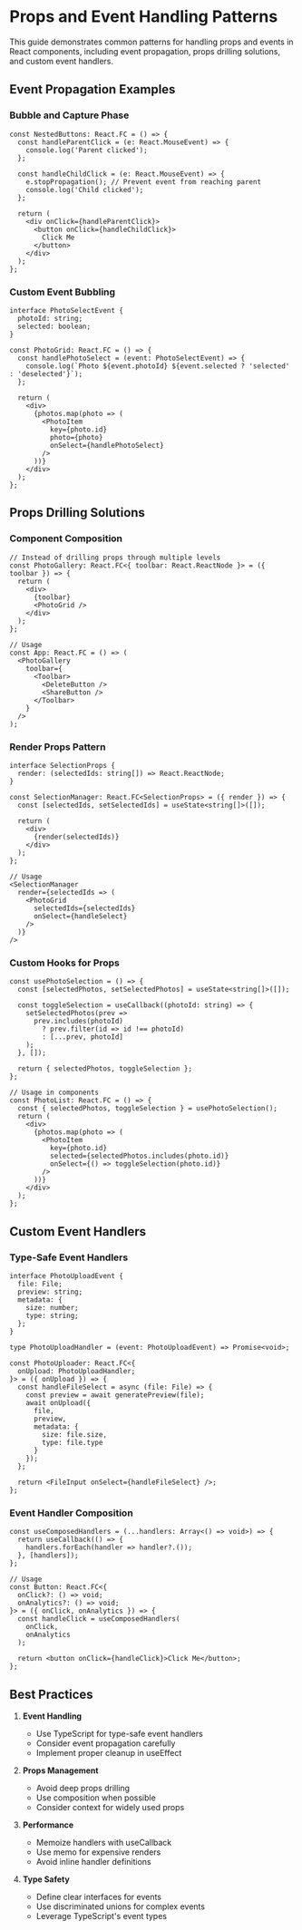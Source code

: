 # Props and Event Handling Patterns

This guide demonstrates common patterns for handling props and events in React components, including event propagation, props drilling solutions, and custom event handlers.

## Event Propagation Examples

### Bubble and Capture Phase

```tsx
const NestedButtons: React.FC = () => {
  const handleParentClick = (e: React.MouseEvent) => {
    console.log('Parent clicked');
  };

  const handleChildClick = (e: React.MouseEvent) => {
    e.stopPropagation(); // Prevent event from reaching parent
    console.log('Child clicked');
  };

  return (
    <div onClick={handleParentClick}>
      <button onClick={handleChildClick}>
        Click Me
      </button>
    </div>
  );
};
```

### Custom Event Bubbling

```tsx
interface PhotoSelectEvent {
  photoId: string;
  selected: boolean;
}

const PhotoGrid: React.FC = () => {
  const handlePhotoSelect = (event: PhotoSelectEvent) => {
    console.log(`Photo ${event.photoId} ${event.selected ? 'selected' : 'deselected'}`);
  };

  return (
    <div>
      {photos.map(photo => (
        <PhotoItem
          key={photo.id}
          photo={photo}
          onSelect={handlePhotoSelect}
        />
      ))}
    </div>
  );
};
```

## Props Drilling Solutions

### Component Composition

```tsx
// Instead of drilling props through multiple levels
const PhotoGallery: React.FC<{ toolbar: React.ReactNode }> = ({ toolbar }) => {
  return (
    <div>
      {toolbar}
      <PhotoGrid />
    </div>
  );
};

// Usage
const App: React.FC = () => (
  <PhotoGallery
    toolbar={
      <Toolbar>
        <DeleteButton />
        <ShareButton />
      </Toolbar>
    }
  />
);
```

### Render Props Pattern

```tsx
interface SelectionProps {
  render: (selectedIds: string[]) => React.ReactNode;
}

const SelectionManager: React.FC<SelectionProps> = ({ render }) => {
  const [selectedIds, setSelectedIds] = useState<string[]>([]);

  return (
    <div>
      {render(selectedIds)}
    </div>
  );
};

// Usage
<SelectionManager
  render={selectedIds => (
    <PhotoGrid
      selectedIds={selectedIds}
      onSelect={handleSelect}
    />
  )}
/>
```

### Custom Hooks for Props

```tsx
const usePhotoSelection = () => {
  const [selectedPhotos, setSelectedPhotos] = useState<string[]>([]);

  const toggleSelection = useCallback((photoId: string) => {
    setSelectedPhotos(prev =>
      prev.includes(photoId)
        ? prev.filter(id => id !== photoId)
        : [...prev, photoId]
    );
  }, []);

  return { selectedPhotos, toggleSelection };
};

// Usage in components
const PhotoList: React.FC = () => {
  const { selectedPhotos, toggleSelection } = usePhotoSelection();
  return (
    <div>
      {photos.map(photo => (
        <PhotoItem
          key={photo.id}
          selected={selectedPhotos.includes(photo.id)}
          onSelect={() => toggleSelection(photo.id)}
        />
      ))}
    </div>
  );
};
```

## Custom Event Handlers

### Type-Safe Event Handlers

```tsx
interface PhotoUploadEvent {
  file: File;
  preview: string;
  metadata: {
    size: number;
    type: string;
  };
}

type PhotoUploadHandler = (event: PhotoUploadEvent) => Promise<void>;

const PhotoUploader: React.FC<{
  onUpload: PhotoUploadHandler;
}> = ({ onUpload }) => {
  const handleFileSelect = async (file: File) => {
    const preview = await generatePreview(file);
    await onUpload({
      file,
      preview,
      metadata: {
        size: file.size,
        type: file.type
      }
    });
  };

  return <FileInput onSelect={handleFileSelect} />;
};
```

### Event Handler Composition

```tsx
const useComposedHandlers = (...handlers: Array<() => void>) => {
  return useCallback(() => {
    handlers.forEach(handler => handler?.());
  }, [handlers]);
};

// Usage
const Button: React.FC<{
  onClick?: () => void;
  onAnalytics?: () => void;
}> = ({ onClick, onAnalytics }) => {
  const handleClick = useComposedHandlers(
    onClick,
    onAnalytics
  );

  return <button onClick={handleClick}>Click Me</button>;
};
```

## Best Practices

1. **Event Handling**
   - Use TypeScript for type-safe event handlers
   - Consider event propagation carefully
   - Implement proper cleanup in useEffect

2. **Props Management**
   - Avoid deep props drilling
   - Use composition when possible
   - Consider context for widely used props

3. **Performance**
   - Memoize handlers with useCallback
   - Use memo for expensive renders
   - Avoid inline handler definitions

4. **Type Safety**
   - Define clear interfaces for events
   - Use discriminated unions for complex events
   - Leverage TypeScript's event types
